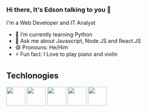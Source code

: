 ### Hi there, It's Edson talking to you 👋

<!--
**eaurelio/eaurelio** is a ✨ _special_ ✨ repository because its `README.md` (this file) appears on your GitHub profile.

Here are some ideas to get you started:
-->
I'm a Web Developer and IT Analyst

- 🌱 I’m currently learning Python
- 💬 Ask me about Javascript, Node.JS and React.JS
- 😄 Pronouns: He/Him
- ⚡ Fun fact: I Love to play piano and violin

## Techlonogies
<img width='50px' src="https://cdn.jsdelivr.net/gh/devicons/devicon/icons/javascript/javascript-original.svg" />  <img width='50px' src="https://cdn.jsdelivr.net/gh/devicons/devicon/icons/react/react-original.svg" /> <img width='50px' src="https://cdn.jsdelivr.net/gh/devicons/devicon/icons/nodejs/nodejs-original.svg" /> <img width='50px' src="https://cdn.jsdelivr.net/gh/devicons/devicon/icons/html5/html5-original.svg" /> <img width='50px'  src="https://cdn.jsdelivr.net/gh/devicons/devicon/icons/css3/css3-original.svg" />

